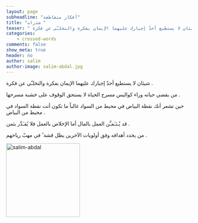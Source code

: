 ```yaml
---
layout: page
subheadline: "أفكار متقاطعة"
title: "شذرات "
teaser: " شيئان لا يستطيع أحدٌ إجبارك عليهما الإيمان بفكرة والتخلـّي عن فكرة ."
categories:
    - crossed-words
comments: false
show_meta: true
header: no
author: salim
author-image: salim-abdal.jpg
---
```

 شيئان لا يستطيع أحدٌ إجبارك عليهما الإيمان بفكرة والتخلـّي عن فكرة   .

من يقضي حياته وراء كواليس مسرح الحياة لا يستحق الوقوف على خشبة مسرحها .  

 حين تشعر أنك نقطة البياض في محيط من السواد غالباً ما تكون أنت نقطة السواد في محيط من البياض .  

 قد يُـثـَمـَّن العمل بالمال أما الإخلاص بالعمل فلا يُقـَدَّر بثمن .  

من يحدد أهدافه وفق أولويات الآخرين يظل قشة ً في مهبّ رياحهم .

<img src="{{ site.url }}/images/salim-abdal.jpg" alt="salim-abdal" style="width: 200px;"/>
